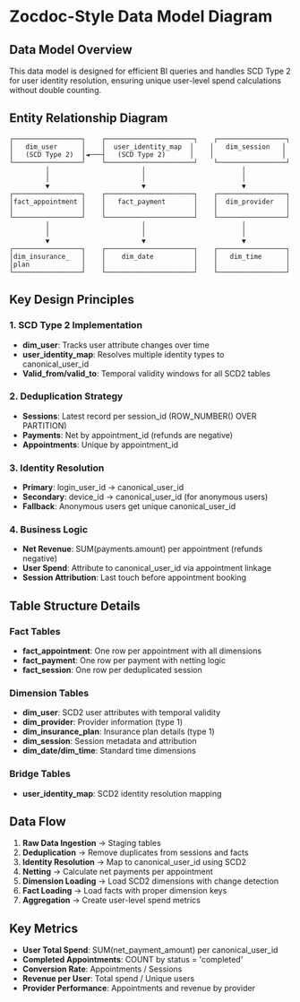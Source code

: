 # Zocdoc-Style Data Model Diagram

## Data Model Overview

This data model is designed for efficient BI queries and handles SCD Type 2 for user identity resolution, ensuring unique user-level spend calculations without double counting.

## Entity Relationship Diagram

```
┌─────────────────┐    ┌──────────────────────┐    ┌─────────────────┐
│   dim_user      │    │  user_identity_map  │    │   dim_session   │
│   (SCD Type 2)  │◄───┤   (SCD Type 2)      │    │                 │
└─────────────────┘    └──────────────────────┘    └─────────────────┘
         │                       │                        │
         │                       │                        │
         ▼                       ▼                        ▼
┌─────────────────┐    ┌──────────────────────┐    ┌─────────────────┐
│fact_appointment │    │   fact_payment       │    │  dim_provider   │
│                 │    │                      │    │                 │
└─────────────────┘    └──────────────────────┘    └─────────────────┘
         │                       │                        │
         │                       │                        │
         ▼                       ▼                        ▼
┌─────────────────┐    ┌──────────────────────┐    ┌─────────────────┐
│dim_insurance_   │    │    dim_date          │    │   dim_time      │
│plan             │    │                      │    │                 │
└─────────────────┘    └──────────────────────┘    └─────────────────┘
```

## Key Design Principles

### 1. SCD Type 2 Implementation
- **dim_user**: Tracks user attribute changes over time
- **user_identity_map**: Resolves multiple identity types to canonical_user_id
- **Valid_from/valid_to**: Temporal validity windows for all SCD2 tables

### 2. Deduplication Strategy
- **Sessions**: Latest record per session_id (ROW_NUMBER() OVER PARTITION)
- **Payments**: Net by appointment_id (refunds are negative)
- **Appointments**: Unique by appointment_id

### 3. Identity Resolution
- **Primary**: login_user_id → canonical_user_id
- **Secondary**: device_id → canonical_user_id (for anonymous users)
- **Fallback**: Anonymous users get unique canonical_user_id

### 4. Business Logic
- **Net Revenue**: SUM(payments.amount) per appointment (refunds negative)
- **User Spend**: Attribute to canonical_user_id via appointment linkage
- **Session Attribution**: Last touch before appointment booking

## Table Structure Details

### Fact Tables
- **fact_appointment**: One row per appointment with all dimensions
- **fact_payment**: One row per payment with netting logic
- **fact_session**: One row per deduplicated session

### Dimension Tables
- **dim_user**: SCD2 user attributes with temporal validity
- **dim_provider**: Provider information (type 1)
- **dim_insurance_plan**: Insurance plan details (type 1)
- **dim_session**: Session metadata and attribution
- **dim_date/dim_time**: Standard time dimensions

### Bridge Tables
- **user_identity_map**: SCD2 identity resolution mapping

## Data Flow

1. **Raw Data Ingestion** → Staging tables
2. **Deduplication** → Remove duplicates from sessions and facts
3. **Identity Resolution** → Map to canonical_user_id using SCD2
4. **Netting** → Calculate net payments per appointment
5. **Dimension Loading** → Load SCD2 dimensions with change detection
6. **Fact Loading** → Load facts with proper dimension keys
7. **Aggregation** → Create user-level spend metrics

## Key Metrics

- **User Total Spend**: SUM(net_payment_amount) per canonical_user_id
- **Completed Appointments**: COUNT by status = 'completed'
- **Conversion Rate**: Appointments / Sessions
- **Revenue per User**: Total spend / Unique users
- **Provider Performance**: Appointments and revenue by provider
